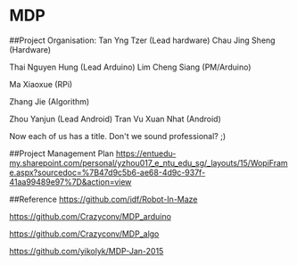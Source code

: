 # MDP
##Project Organisation:
  Tan Yng Tzer (Lead hardware)
  Chau Jing Sheng (Hardware)
  
  Thai Nguyen Hung (Lead Arduino)
  Lim Cheng Siang (PM/Arduino)
  
  Ma Xiaoxue (RPi)
  
  Zhang Jie (Algorithm)
  
  Zhou Yanjun (Lead Android)
  Tran Vu Xuan Nhat (Android)

Now each of us has a title. Don't we sound professional? ;)

##Project Management Plan
  https://entuedu-my.sharepoint.com/personal/yzhou017_e_ntu_edu_sg/_layouts/15/WopiFrame.aspx?sourcedoc=%7B47d9c5b6-ae68-4d9c-937f-41aa99489e97%7D&action=view
  
##Reference
  https://github.com/idf/Robot-In-Maze
  
  https://github.com/Crazyconv/MDP_arduino
  
  https://github.com/Crazyconv/MDP_algo
  
  https://github.com/yikolyk/MDP-Jan-2015
